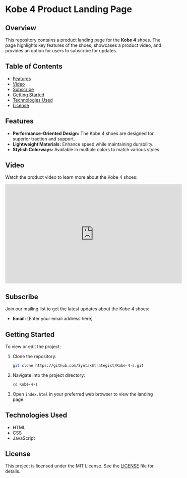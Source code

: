 # Kobe 4 Product Landing Page

## Overview
This repository contains a product landing page for the **Kobe 4** shoes. The page highlights key features of the shoes, showcases a product video, and provides an option for users to subscribe for updates.

## Table of Contents
- [Features](#features)
- [Video](#video)
- [Subscribe](#subscribe)
- [Getting Started](#getting-started)
- [Technologies Used](#technologies-used)
- [License](#license)

## Features
- **Performance-Oriented Design:** The Kobe 4 shoes are designed for superior traction and support.
- **Lightweight Materials:** Enhance speed while maintaining durability.
- **Stylish Colorways:** Available in multiple colors to match various styles.

## Video
Watch the product video to learn more about the Kobe 4 shoes:
<iframe 
    id="video" 
    src="https://www.youtube.com/embed/eqcenYqJVTE?si=66Du1V4VSLkmg7zA" 
    width="560" 
    height="315" 
    title="Kobe 4 Product Video" 
    frameborder="0" 
    allow="accelerometer; autoplay; clipboard-write; encrypted-media; gyroscope; picture-in-picture" 
    allowfullscreen>
</iframe>

## Subscribe
Join our mailing list to get the latest updates about the Kobe 4 shoes:
- **Email:** [Enter your email address here]

## Getting Started
To view or edit the project:

1. Clone the repository:
   ```bash
   git clone https://github.com/SyntaxStrategist/Kobe-4-s.git
   ```

2. Navigate into the project directory:
   ```bash
   cd Kobe-4-s
   ```

3. Open `index.html` in your preferred web browser to view the landing page.

## Technologies Used
- HTML
- CSS
- JavaScript

## License
This project is licensed under the MIT License. See the [LICENSE](LICENSE) file for details.
